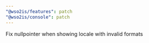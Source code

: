 ```yaml
---
"@wso2is/features": patch
"@wso2is/console": patch
---
```


Fix nullpointer when showing locale with invalid formats
